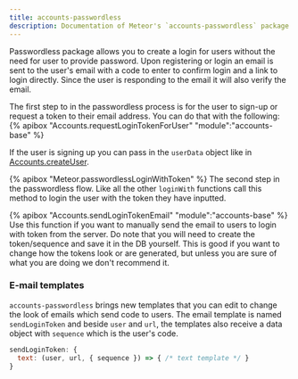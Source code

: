 ```yaml
---
title: accounts-passwordless
description: Documentation of Meteor's `accounts-passwordless` package.
---
```


Passwordless package allows you to create a login for users without the need for user to provide password. Upon registering or login an email is sent to the user's email with a code to enter to confirm login and a link to login directly. Since the user is responding to the email it will also verify the email.

The first step to in the passwordless process is for the user to sign-up or request a token to their email address. You can do that with the following:
{% apibox "Accounts.requestLoginTokenForUser" "module":"accounts-base" %}

If the user is signing up you can pass in the `userData` object like in [Accounts.createUser](/api/passwords.html#Accounts-createUser).

{% apibox "Meteor.passwordlessLoginWithToken" %}
The second step in the passwordless flow. Like all the other `loginWith` functions call this method to login the user with the token they have inputted.

{% apibox "Accounts.sendLoginTokenEmail" "module":"accounts-base" %}
Use this function if you want to manually send the email to users to login with token from the server. Do note that you will need to create the token/sequence and save it in the DB yourself. This is good if you want to change how the tokens look or are generated, but unless you are sure of what you are doing we don't recommend it.

<h3 id="passwordless-email-templates">E-mail templates</h3>

`accounts-passwordless` brings new templates that you can edit to change the look of emails which send code to users. The email template is named `sendLoginToken` and beside `user` and `url`, the templates also receive a data object with `sequence` which is the user's code.

```javascript
sendLoginToken: {
  text: (user, url, { sequence }) => { /* text template */ }
}
```

